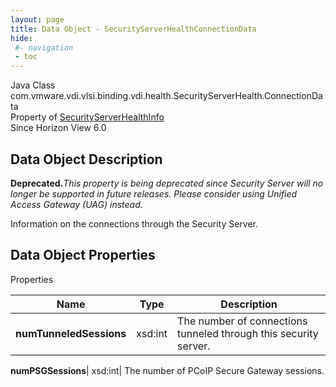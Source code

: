 ```yaml
---
layout: page
title: Data Object - SecurityServerHealthConnectionData
hide:
 #- navigation
 - toc
---
```






Java Class
    com.vmware.vdi.vlsi.binding.vdi.health.SecurityServerHealth.ConnectionData  
Property of
     [SecurityServerHealthInfo](vdi.health.SecurityServerHealth.SecurityServerHealthInfo.md#field_detail)  
Since 
    Horizon View 6.0

## Data Object Description 

**Deprecated.**_This property is being deprecated since Security Server will no longer be supported in future releases. Please consider using Unified Access Gateway (UAG) instead._

Information on the connections through the Security Server. 

## Data Object Properties

Properties

Name |  Type |  Description   
---|---|---  
**numTunneledSessions**|  xsd:int|  The number of connections tunneled through this security server.   
  
**numPSGSessions**|  xsd:int|  The number of PCoIP Secure Gateway sessions.   
  
  
  
  
  
  

